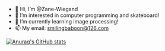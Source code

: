 - 👋 Hi, I’m @Zane-Wiegand
- 👀 I’m interested in computer programming and skateboard!
- 🌱 I’m currently learning image processing!
- 📫 My email: smilingbaboon@126.com

[![Anurag's GitHub stats](https://github-readme-stats.vercel.app/api?username=Cocytus-Leon)](https://github.com/anuraghazra/github-readme-stats)
